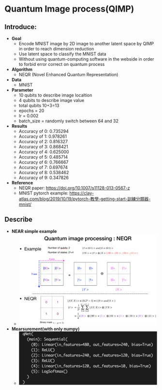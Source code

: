 # **Quantum Image process(QIMP)**
 ## Introduce:  
*  **Goal**
   * Encode MNIST image by 2D image to another latent space by QIMP in order to reach dimension reduction   
   * Use latent space to classify the MNIST data
   * Without using quantum-computing software in the webside in order to forbid error correct on quantum process
*  **Algorithm**
   * NEQR (Novel Enhanced Quantum Representation)
*  **Data**  
   * MNIST
*  **Parameter**
   * 10 qubits to describe image localtion
   * 4  qubits to describe image value
   * total qubits 10+3=13
   * epochs = 20
   * lr     = 0.002
   * batch_size = randomly switch between 64 and 32  
*  **Results**
   * Accuracy of 0: 0.735294
   * Accuracy of 1: 0.978261
   * Accuracy of 2: 0.816327
   * Accuracy of 3: 0.868421
   * Accuracy of 4: 0.625000
   * Accuracy of 5: 0.485714
   * Accuracy of 6: 0.766667
   * Accuracy of 7: 0.697674
   * Accuracy of 8: 0.538462
   * Accuracy of 9: 0.347826 
*  **Reference**
   - NEQR paper: https://doi.org/10.1007/s11128-013-0567-z
   - MNIST pytorch example: https://clay-atlas.com/blog/2019/10/19/pytorch-教學-getting-start-訓練分類器-mnist/
## Describe
*  **NEAR simple example**
   - ![NEQR example](https://github.com/double1010x2/python/blob/master/QuantumComputing/NEQR_example.png) 
*  **Mearsurement(with only numpy)**
   - ![measurement](https://github.com/double1010x2/python/blob/master/QuantumComputing/network_structure.png)  
  

